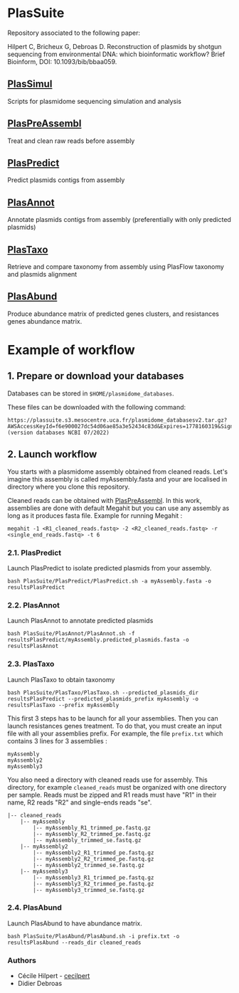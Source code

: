 # PlasSuite
Repository associated to the following paper:

Hilpert C, Bricheux G, Debroas D. Reconstruction of plasmids by shotgun sequencing from environmental DNA: which bioinformatic workflow?
Brief Bioinform, DOI: 10.1093/bib/bbaa059.

## [PlasSimul](PlasSimul) 
Scripts for plasmidome sequencing simulation and analysis  

## [PlasPreAssembl](PlasPreAssembl) 
Treat and clean raw reads before assembly

## [PlasPredict](PlasPredict) 
Predict plasmids contigs from assembly 

## [PlasAnnot](PlasAnnot)
Annotate plasmids contigs from assembly (preferentially with only predicted plasmids) 

## [PlasTaxo](PlasTaxo) 
Retrieve and compare taxonomy from assembly using PlasFlow taxonomy and plasmids alignment 

## [PlasAbund](PlasAbund) 
Produce abundance matrix of predicted genes clusters, and resistances genes abundance matrix. 

# Example of workflow 

## 1. Prepare or download your databases

Databases can be stored in `$HOME/plasmidome_databases`.  

These files can be downloaded with the following command:
```
https://plassuite.s3.mesocentre.uca.fr/plasmidome_databasesv2.tar.gz?AWSAccessKeyId=f6e900027dc54d06ae85a3e52434c83d&Expires=1778160319&Signature=4b6FPfMZP9qso9c0VU2EfChR%2FMA%3D
(version databases NCBI 07/2022)

```

## 2. Launch workflow 

You starts with a plasmidome assembly obtained from cleaned reads. Let's imagine this assembly is called myAssembly.fasta and your are localised in directory where you clone this repository. 

Cleaned reads can be obtained with [PlasPreAssembl](PlasPreAssembl). In this work, assemblies are done with default Megahit but you can use any assembly as long as it produces fasta file. Example for running Megahit : 
```
megahit -1 <R1_cleaned_reads.fastq> -2 <R2_cleaned_reads.fastq> -r <single_end_reads.fastq> -t 6
```

### 2.1. PlasPredict 
Launch PlasPredict to isolate predicted plasmids from your assembly. 
 
```
bash PlasSuite/PlasPredict/PlasPredict.sh -a myAssembly.fasta -o resultsPlasPredict 
```

### 2.2. PlasAnnot 
Launch PlasAnnot to annotate predicted plasmids 

```
bash PlasSuite/PlasAnnot/PlasAnnot.sh -f resultsPlasPredict/myAssembly.predicted_plasmids.fasta -o resultsPlasAnnot
```

### 2.3. PlasTaxo 
Launch PlasTaxo to obtain taxonomy
```
bash PlasSuite/PlasTaxo/PlasTaxo.sh --predicted_plasmids_dir resultsPlasPredict --predicted_plasmids_prefix myAssembly -o resultsPlasTaxo --prefix myAssembly
```

This first 3 steps has to be launch for all your assemblies. Then you can launch resistances genes treatment. To do that, you must create an input file with all your assemblies prefix. For example, the file `prefix.txt` which contains 3 lines for 3 assemblies :  
```
myAssembly
myAssembly2
myAssembly3
```
You also need a directory with cleaned reads use for assembly. This directory, for example `cleaned_reads` must be organized with one directory per sample. Reads must be zipped and R1 reads must have "R1" in their name, R2 reads "R2" and single-ends reads "se". 
```
|-- cleaned_reads 
	|-- myAssembly 
		|-- myAssembly_R1_trimmed_pe.fastq.gz
		|-- myAssembly_R2_trimmed_pe.fastq.gz 
		|-- myAssembly_trimmed_se.fastq.gz  
	|-- myAssembly2 
		|-- myAssembly2_R1_trimmed_pe.fastq.gz
		|-- myAssembly2_R2_trimmed_pe.fastq.gz 
		|-- myAssembly2_trimmed_se.fastq.gz 
	|-- myAssembly3 
		|-- myAssembly3_R1_trimmed_pe.fastq.gz
		|-- myAssembly3_R2_trimmed_pe.fastq.gz 
		|-- myAssembly3_trimmed_se.fastq.gz 			
```

### 2.4. PlasAbund 
Launch PlasAbund to have abundance matrix. 

```
bash PlasSuite/PlasAbund/PlasAbund.sh -i prefix.txt -o resultsPlasAbund --reads_dir cleaned_reads
```

### Authors 
* Cécile Hilpert - [cecilpert](https://github.com/cecilpert)
* Didier Debroas
